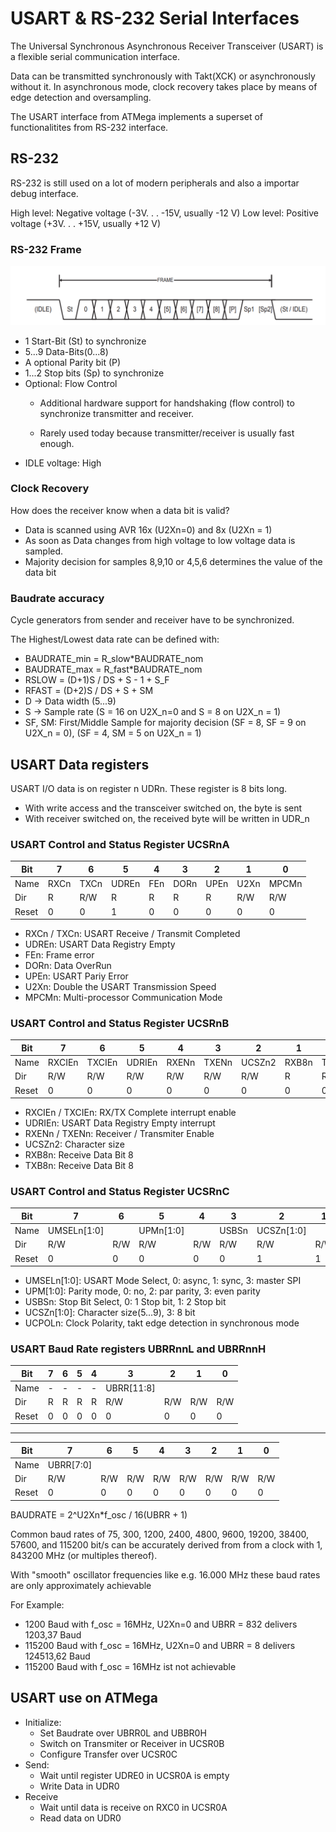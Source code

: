 # USART & RS-232 Serial Interfaces

The Universal Synchronous Asynchronous Receiver Transceiver (USART) is a flexible serial communication interface.

Data can be transmitted synchronously with Takt(XCK) or asynchronously without it. In asynchronous mode, clock recovery takes place by means of edge detection and oversampling. 

The USART interface from ATMega implements a superset of functionalitites from RS-232 interface.

## RS-232
RS-232 is still used on a lot of modern peripherals and also a importar debug interface.

High level: Negative voltage (-3V. . . -15V, usually -12 V)
Low level: Positive voltage (+3V. . . +15V, usually +12 V)

### RS-232 Frame
![RS-232 Frame](img/RS-232_Frame.PNG)

* 1 Start-Bit (St) to synchronize
* 5...9 Data-Bits(0...8)
* A optional Parity bit (P)
* 1...2 Stop bits (Sp) to synchronize
* Optional: Flow Control
    * Additional hardware support for handshaking (flow control) to synchronize transmitter and receiver.

    * Rarely used today because transmitter/receiver is usually fast enough.
* IDLE voltage: High

### Clock Recovery
How does the receiver know when a data bit is valid?

* Data is scanned using AVR 16x (U2Xn=0) and 8x (U2Xn = 1)
* As soon as Data changes from high voltage to low voltage data is sampled.
* Majority decision for samples 8,9,10 or 4,5,6 determines the value of the data bit 

### Baudrate accuracy
Cycle generators from sender and receiver have to be synchronized.

The Highest/Lowest data rate can be defined with:
* BAUDRATE_min = R_slow*BAUDRATE_nom 
* BAUDRATE_max = R_fast*BAUDRATE_nom
* RSLOW = (D+1)S / DS + S - 1 + S_F
* RFAST = (D+2)S / DS + S + SM
* D -> Data width (5...9)
* S -> Sample rate (S = 16 on U2X_n=0 and S = 8 on U2X_n = 1)
* SF, SM: First/Middle Sample for majority decision
(SF = 8, SF = 9 on U2X_n = 0), (SF = 4, SM = 5 on U2X_n = 1)

## USART Data registers
USART I/O data is on register n UDRn. These register is 8 bits long.

* With write access and the transceiver switched on, the byte is sent
* With receiver switched on, the received byte will be written in UDR_n

### USART Control and Status Register UCSRnA
| Bit | 7 | 6 | 5 | 4 | 3 | 2 | 1 | 0 |
|---|---|---|---|---|---|---|---|---|
| Name | RXCn | TXCn | UDREn | FEn | DORn | UPEn | U2Xn | MPCMn |
| Dir | R | R/W | R | R | R | R | R/W | R/W |
| Reset | 0 | 0 | 1 | 0 | 0 | 0 | 0 | 0 |

* RXCn / TXCn: USART Receive / Transmit Completed
* UDREn: USART Data Registry Empty
* FEn: Frame error
* DORn: Data OverRun
* UPEn: USART Pariy Error
* U2Xn: Double the USART Transmission Speed
* MPCMn: Multi-processor Communication Mode

### USART Control and Status Register UCSRnB
| Bit | 7 | 6 | 5 | 4 | 3 | 2 | 1 | 0 |
|---|---|---|---|---|---|---|---|---|
| Name | RXCIEn | TXCIEn | UDRIEn | RXENn | TXENn | UCSZn2 | RXB8n | TXB8n |
| Dir | R/W | R/W | R/W | R/W | R/W | R/W | R | R/W |
| Reset | 0 | 0 | 0 | 0 | 0 | 0 | 0 | 0 |

* RXCIEn / TXCIEn: RX/TX Complete interrupt enable
* UDRIEn: USART Data Registry Empty interrupt
* RXENn / TXENn: Receiver / Transmiter Enable
* UCSZn2: Character size
* RXB8n: Receive Data Bit 8
* TXB8n: Receive Data Bit 8

### USART Control and Status Register UCSRnC
| Bit | 7 | 6 | 5 | 4 | 3 | 2 | 1 | 0 |
|---|---|---|---|---|---|---|---|---|
| Name | UMSELn[1:0] |  | UPMn[1:0] | | USBSn | UCSZn[1:0] |  | UCPOLn |
| Dir | R/W | R/W | R/W | R/W | R/W | R/W | R/W | R/W |
| Reset | 0 | 0 | 0 | 0 | 0 | 1 | 1 | 0 |

* UMSELn[1:0]: USART Mode Select, 0: async, 1: sync, 3: master SPI
* UPM[1:0]: Parity mode, 0: no, 2: par parity, 3: even parity
* USBSn: Stop Bit Select, 0: 1 Stop bit, 1: 2 Stop bit
* UCSZn[1:0]: Character size(5...9), 3: 8 bit
* UCPOLn: Clock Polarity, takt edge detection in synchronous mode

### USART Baud Rate registers UBRRnnL and UBRRnnH
| Bit | 7 | 6 | 5 | 4 | 3 | 2 | 1 | 0 |
|---|---|---|---|---|---|---|---|---|
| Name | - | - | - | - | UBRR[11:8] |  |  |  |
| Dir | R | R | R | R | R/W | R/W | R/W | R/W |
| Reset | 0 | 0 | 0 | 0 | 0 | 0 | 0 | 0 |
---
| Bit | 7 | 6 | 5 | 4 | 3 | 2 | 1 | 0 |
|---|---|---|---|---|---|---|---|---|
| Name | UBRR[7:0] |  |  |  |  |  |  |  |
| Dir | R/W | R/W | R/W | R/W | R/W | R/W | R/W | R/W |
| Reset | 0 | 0 | 0 | 0 | 0 | 0 | 0 | 0 |

BAUDRATE = 2^U2Xn*f_osc / 16(UBRR + 1)

Common baud rates of 75, 300, 1200, 2400, 4800, 9600,
19200, 38400, 57600, and 115200 bit/s can be accurately derived from from a clock with 1, 843200 MHz (or multiples thereof).

With "smooth" oscillator frequencies like e.g. 16.000 MHz these baud rates are only approximately achievable

For Example:
* 1200 Baud with f_osc = 16MHz, U2Xn=0 and UBRR = 832 delivers 1203,37 Baud
* 115200 Baud with f_osc = 16MHz, U2Xn=0 and UBRR = 8 delivers 124513,62 Baud
* 115200 Baud with f_osc = 16MHz ist not achievable

## USART use on ATMega
* Initialize:
    * Set Baudrate over UBRR0L and UBBR0H 
    * Switch on Transmiter or Receiver in UCSR0B
    * Configure Transfer over UCSR0C
* Send:
    * Wait until register UDRE0 in UCSR0A is empty
    * Write Data in UDR0
* Receive
    * Wait until data is receive on RXC0 in UCSR0A
    * Read data on UDR0